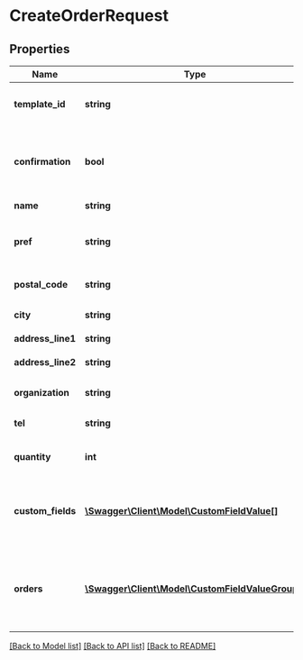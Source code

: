 # CreateOrderRequest

## Properties
Name | Type | Description | Notes
------------ | ------------- | ------------- | -------------
**template_id** | **string** | テンプレートIDを指定します。 | [optional] 
**confirmation** | **bool** | trueを設定すると実際の登録は行われません。 | [optional] 
**name** | **string** | 配送先:名称 | [optional] 
**pref** | **string** | 配送先:都道府県名または都道府県id | [optional] 
**postal_code** | **string** | 配送先:郵便番号 | [optional] 
**city** | **string** | 配送先:市区町村 | [optional] 
**address_line1** | **string** | 配送先:番地 | [optional] 
**address_line2** | **string** | 配送先:建物名 | [optional] 
**organization** | **string** | 配送先:組織名 | [optional] 
**tel** | **string** | 配送先:電話番号\&quot; | [optional] 
**quantity** | **int** | 注文数 | [optional] [default to 1]
**custom_fields** | [**\Swagger\Client\Model\CustomFieldValue[]**](CustomFieldValue.md) | 可変領域。*ordersが指定されていると無視されます。 | [optional] 
**orders** | [**\Swagger\Client\Model\CustomFieldValueGroup[]**](CustomFieldValueGroup.md) | 異なる可変領域指定の注文を一括で作成する場合に利用します。 | [optional] 

[[Back to Model list]](../README.md#documentation-for-models) [[Back to API list]](../README.md#documentation-for-api-endpoints) [[Back to README]](../README.md)


